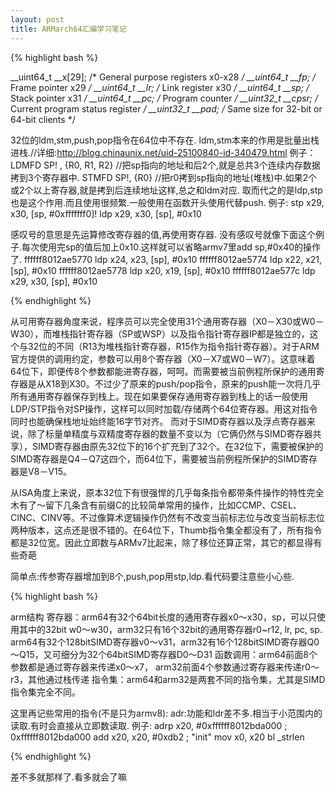 ```yaml
---
layout: post
title: ARMarch64汇编学习笔记
---
```


{% highlight bash %}

__uint64_t __x[29];	/* General purpose registers x0-x28 */
__uint64_t __fp;	/* Frame pointer x29 */
__uint64_t __lr;	/* Link register x30 */
__uint64_t __sp;	/* Stack pointer x31 */
__uint64_t __pc;	/* Program counter */
__uint32_t __cpsr;	/* Current program status register */
__uint32_t __pad; /* Same size for 32-bit or 64-bit clients */


32位的ldm,stm,push,pop指令在64位中不存在.
ldm,stm本来的作用是批量出栈进栈.//详细:http://blog.chinaunix.net/uid-25100840-id-340479.html
例子：
   LDMFD     SP! ,  {R0, R1, R2} //把sp指向的地址和后2个,就是总共3个连续内存数据拷到3个寄存器中.
   STMFD     SP!,   {R0} //把r0拷到sp指向的地址(堆栈)中.如果2个或2个以上寄存器,就是拷到后连续地址这样,总之和ldm对应.
取而代之的是ldp,stp也是这个作用.而且使用很频繁.一般使用在函数开头使用代替push.
例子:
stp        x29, x30, [sp, #0xfffffff0]!
ldp        x29, x30, [sp], #0x10

感叹号的意思是先运算修改寄存器的值,再使用寄存器.
没有感叹号就像下面这个例子.每次使用完sp的值后加上0x10.这样就可以省略armv7里add sp,#0x40的操作了.
ffffff8012ae5770         ldp        x24, x23, [sp], #0x10
ffffff8012ae5774         ldp        x22, x21, [sp], #0x10
ffffff8012ae5778         ldp        x20, x19, [sp], #0x10
ffffff8012ae577c         ldp        x29, x30, [sp], #0x10

{% endhighlight %}

从可用寄存器角度来说，程序员可以完全使用31个通用寄存器（X0－X30或W0－W30），而堆栈指针寄存器（SP或WSP）以及指令指针寄存器IP都是独立的，这个与32位的不同（R13为堆栈指针寄存器，R15作为指令指针寄存器）。对于ARM官方提供的调用约定，参数可以用8个寄存器（X0－X7或W0－W7）。这意味着64位下，即便传8个参数都能进寄存器，呵呵。而需要被当前例程所保护的通用寄存器是从X18到X30。不过少了原来的push/pop指令，原来的push能一次将几乎所有通用寄存器保存到栈上。现在如果要保存通用寄存器到栈上的话一般使用LDP/STP指令对SP操作，这样可以同时加载/存储两个64位寄存器。用这对指令同时也能确保栈地址始终能16字节对齐。
而对于SIMD寄存器以及浮点寄存器来说，除了标量单精度与双精度寄存器的数量不变以为（它俩仍然与SIMD寄存器共享），SIMD寄存器由原先32位下的16个扩充到了32个。在32位下，需要被保护的SIMD寄存器是Q4－Q7这四个，而64位下，需要被当前例程所保护的SIMD寄存器是V8－V15。

从ISA角度上来说，原本32位下有很强悍的几乎每条指令都带条件操作的特性完全木有了～留下几条含有前缀C的比较简单常用的操作，比如CCMP、CSEL、CINC、CINV等。不过像算术逻辑操作仍然有不改变当前标志位与改变当前标志位两种版本，这点还是很不错的。在64位下，Thumb指令集全都没有了，所有指令都是32位宽。因此立即数与ARMv7比起来，除了移位还算正常，其它的都显得有些奇葩

简单点:传参寄存器增加到8个,push,pop用stp,ldp.看代码要注意些小心些.

{% highlight bash %}

arm结构
寄存器：arm64有32个64bit长度的通用寄存器x0～x30，sp，可以只使用其中的32bit w0～w30，arm32只有16个32bit的通用寄存器r0~r12, lr, pc, sp.  arm64有32个128bitSIMD寄存器v0～v31，arm32有16个128bitSIMD寄存器Q0～Q15，又可细分为32个64bitSIMD寄存器D0～D31
函数调用：arm64前面8个参数都是通过寄存器来传递x0～x7， arm32前面4个参数通过寄存器来传递r0～r3，其他通过栈传递
指令集：arm64和arm32是两套不同的指令集，尤其是SIMD指令集完全不同。

这里再记些常用的指令(不是只为armv8):
adr:功能和ldr差不多.相当于小范围内的读取.有时会直接从立即数读取.
例子:
   adrp       x20, #0xffffff8012bda000                    ; 0xffffff8012bda000 
   add        x20, x20, #0xdb2                            ; "init"
   mov        x0, x20
   bl         _strlen

{% endhighlight %}

差不多就那样了.看多就会了嘛


